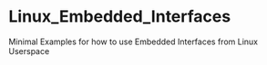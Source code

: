 # Linux_Embedded_Interfaces
Minimal Examples for how to use Embedded Interfaces from Linux Userspace

